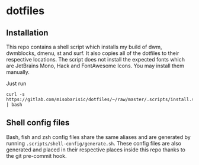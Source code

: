 # dotfiles

## Installation
This repo contains a shell script which installs my build of dwm, dwmblocks, dmenu, st and surf. It also copies all of the dotfiles to their respective locations. The script does not install the expected fonts which are JetBrains Mono, Hack and FontAwesome Icons. You may install them manually.  

Just run
```
curl -s https://gitlab.com/misobarisic/dotfiles/~/raw/master/.scripts/install.sh | bash
```

## Shell config files
Bash, fish and zsh config files share the same aliases and are generated by running `.scripts/shell-config/generate.sh`.
These config files are also generated and placed in their respective places inside this repo thanks to the git pre-commit hook.
